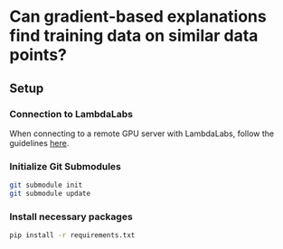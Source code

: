 # Can gradient-based explanations find training data on similar data points?

## Setup

### Connection to LambdaLabs
When connecting to a remote GPU server with LambdaLabs, follow the guidelines [here](https://medium.com/@val.mannucci/how-to-connect-lambdalabs-to-pycharm-via-ssh-85fca2b49a60).

### Initialize Git Submodules
```bash
git submodule init
git submodule update
```

### Install necessary packages
```bash
pip install -r requirements.txt
```

